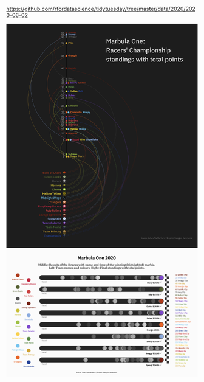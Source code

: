 https://github.com/rfordatascience/tidytuesday/tree/master/data/2020/2020-06-02

![](plots/marbles.png)
![](plots/marbles-race.png)
